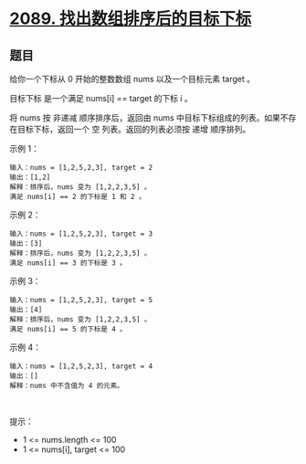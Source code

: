 # [2089. 找出数组排序后的目标下标](https://leetcode-cn.com/problems/find-target-indices-after-sorting-array/)

## 题目

给你一个下标从 0 开始的整数数组 nums 以及一个目标元素 target 。

目标下标 是一个满足 nums[i] == target 的下标 i 。

将 nums 按 非递减 顺序排序后，返回由 nums 中目标下标组成的列表。如果不存在目标下标，返回一个 空 列表。返回的列表必须按 递增 顺序排列。

示例 1：

```
输入：nums = [1,2,5,2,3], target = 2
输出：[1,2]
解释：排序后，nums 变为 [1,2,2,3,5] 。
满足 nums[i] == 2 的下标是 1 和 2 。
```
示例 2：

```
输入：nums = [1,2,5,2,3], target = 3
输出：[3]
解释：排序后，nums 变为 [1,2,2,3,5] 。
满足 nums[i] == 3 的下标是 3 。
```
示例 3：

```
输入：nums = [1,2,5,2,3], target = 5
输出：[4]
解释：排序后，nums 变为 [1,2,2,3,5] 。
满足 nums[i] == 5 的下标是 4 。
```
示例 4：

```
输入：nums = [1,2,5,2,3], target = 4
输出：[]
解释：nums 中不含值为 4 的元素。
```
 

提示：

- 1 <= nums.length <= 100
- 1 <= nums[i], target <= 100
